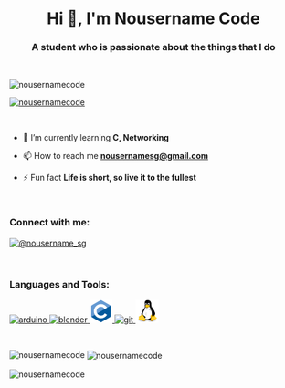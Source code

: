 <h1 align="center">Hi 👋, I'm Nousername Code</h1>
<h3 align="center">A student who is passionate about the things that I do</h3>

</br>

<p align="left"> <img src="https://komarev.com/ghpvc/?username=nousernamecode&label=Profile%20views&color=0e75b6&style=flat" alt="nousernamecode" /> </p>


<p align="left"> <a href="https://github.com/ryo-ma/github-profile-trophy"><img src="https://github-profile-trophy.vercel.app/?username=nousernamecode" alt="nousernamecode" /></a> </p>

</br>

- 🌱 I’m currently learning **C, Networking**

- 📫 How to reach me **nousernamesg@gmail.com**

- ⚡ Fun fact **Life is short, so live it to the fullest**

</br>

<h3 align="left">Connect with me:</h3>
<p align="left">
<a href="https://twitter.com/@nousername_sg" target="blank"><img align="center" src="https://raw.githubusercontent.com/rahuldkjain/github-profile-readme-generator/master/src/images/icons/Social/twitter.svg" alt="@nousername_sg" height="30" width="40" /></a>
</p>

</br>

<h3 align="left">Languages and Tools:</h3>
<p align="left"> <a href="https://www.arduino.cc/" target="_blank"> <img src="https://cdn.worldvectorlogo.com/logos/arduino-1.svg" alt="arduino" width="40" height="40"/> </a> <a href="https://www.blender.org/" target="_blank"> <img src="https://download.blender.org/branding/community/blender_community_badge_white.svg" alt="blender" width="40" height="40"/> </a> <a href="https://www.cprogramming.com/" target="_blank"> <img src="https://raw.githubusercontent.com/devicons/devicon/master/icons/c/c-original.svg" alt="c" width="40" height="40"/> </a> <a href="https://git-scm.com/" target="_blank"> <img src="https://www.vectorlogo.zone/logos/git-scm/git-scm-icon.svg" alt="git" width="40" height="40"/> </a> <a href="https://www.linux.org/" target="_blank"> <img src="https://raw.githubusercontent.com/devicons/devicon/master/icons/linux/linux-original.svg" alt="linux" width="40" height="40"/> </a> </p>

</br>

<p><img align="left" src="https://github-readme-stats.vercel.app/api/top-langs?username=nousernamecode&show_icons=true&locale=en&layout=compact" alt="nousernamecode" /></p>


<p>&nbsp;<img align="center" src="https://github-readme-stats.vercel.app/api?username=nousernamecode&show_icons=true&locale=en" alt="nousernamecode" /></p>


<p><img align="center" src="https://github-readme-streak-stats.herokuapp.com/?user=nousernamecode&" alt="nousernamecode" /></p>
